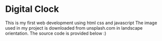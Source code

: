 # Digital Clock
This is my first web development using html css and javascript
The image used in my project is downloaded from unsplash.com in landscape orientation.
The source code is provided below :)
